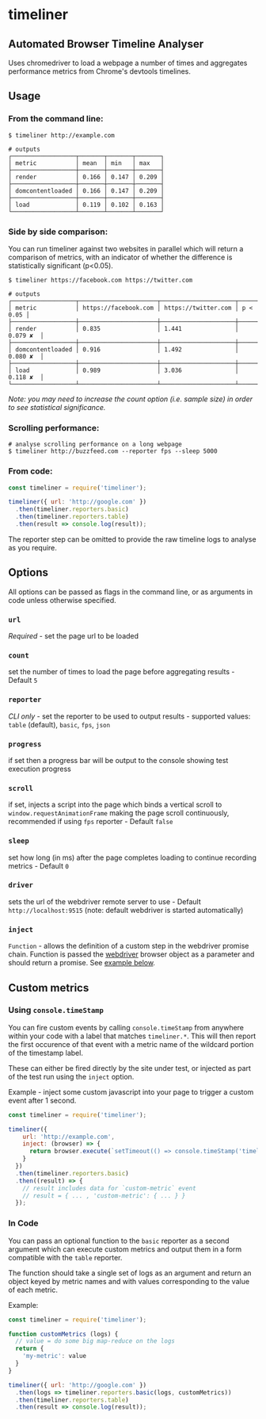 # timeliner

## Automated Browser Timeline Analyser

Uses chromedriver to load a webpage a number of times and aggregates performance metrics from Chrome's devtools timelines.

## Usage

### From the command line:

```shell
$ timeliner http://example.com

# outputs
┌──────────────────┬───────┬───────┬───────┐
│ metric           │ mean  │ min   │ max   │
├──────────────────┼───────┼───────┼───────┤
│ render           │ 0.166 │ 0.147 │ 0.209 │
├──────────────────┼───────┼───────┼───────┤
│ domcontentloaded │ 0.166 │ 0.147 │ 0.209 │
├──────────────────┼───────┼───────┼───────┤
│ load             │ 0.119 │ 0.102 │ 0.163 │
└──────────────────┴───────┴───────┴───────┘
```

### Side by side comparison:

You can run timeliner against two websites in parallel which will return a comparison of metrics, with an indicator of whether the difference is statistically significant (p<0.05).

```shell
$ timeliner https://facebook.com https://twitter.com

# outputs
┌──────────────────┬──────────────────────┬─────────────────────┬──────────┐
│ metric           │ https://facebook.com │ https://twitter.com │ p < 0.05 │
├──────────────────┼──────────────────────┼─────────────────────┼──────────┤
│ render           │ 0.835                │ 1.441               │ 0.079 ✘  │
├──────────────────┼──────────────────────┼─────────────────────┼──────────┤
│ domcontentloaded │ 0.916                │ 1.492               │ 0.080 ✘  │
├──────────────────┼──────────────────────┼─────────────────────┼──────────┤
│ load             │ 0.989                │ 3.036               │ 0.118 ✘  │
└──────────────────┴──────────────────────┴─────────────────────┴──────────┘
```

*Note: you may need to increase the count option (i.e. sample size) in order to see statistical significance.*

### Scrolling performance:

```shell
# analyse scrolling performance on a long webpage
$ timeliner http://buzzfeed.com --reporter fps --sleep 5000
```

### From code:

```javascript
const timeliner = require('timeliner');

timeliner({ url: 'http://google.com' })
  .then(timeliner.reporters.basic)
  .then(timeliner.reporters.table)
  .then(result => console.log(result));
```

The reporter step can be omitted to provide the raw timeline logs to analyse as you require.

## Options

All options can be passed as flags in the command line, or as arguments in code unless otherwise specified.

### `url`

*Required* - set the page url to be loaded

### `count`

set the number of times to load the page before aggregating results - Default `5`

### `reporter`

*CLI only* - set the reporter to be used to output results - supported values: `table` (default), `basic`, `fps`, `json`

### `progress`

if set then a progress bar will be output to the console showing test execution progress

### `scroll`

if set, injects a script into the page which binds a vertical scroll to `window.requestAnimationFrame` making the page scroll continuously, recommended if using `fps` reporter - Default `false`

### `sleep`

set how long (in ms) after the page completes loading to continue recording metrics - Default `0`

### `driver`

sets the url of the webdriver remote server to use - Default `http://localhost:9515` (note: default webdriver is started automatically)

### `inject`

`Function` - allows the definition of a custom step in the webdriver promise chain. Function is passed the [webdriver](https://github.com/admc/wd) browser object as a parameter and should return a promise. See [example below](#custom-metrics).

## Custom metrics

### Using `console.timeStamp`

You can fire custom events by calling `console.timeStamp` from anywhere within your code with a label that matches `timeliner.*`. This will then report the first occurence of that event with a metric name of the wildcard portion of the timestamp label.

These can either be fired directly by the site under test, or injected as part of the test run using the `inject` option.

Example - inject some custom javascript into your page to trigger a custom event after 1 second.

```javascript
const timeliner = require('timeliner');

timeliner({
    url: 'http://example.com',
    inject: (browser) => {
      return browser.execute(`setTimeout(() => console.timeStamp('timeliner.custom-metric'), 1000);`);
    }
  })
  .then(timeliner.reporters.basic)
  .then((result) => {
    // result includes data for `custom-metric` event
    // result = { ... , 'custom-metric': { ... } }
  });
```

### In Code

You can pass an optional function to the `basic` reporter as a second argument which can execute custom metrics and output them in a form compatible with the `table` reporter.

The function should take a single set of logs as an argument and return an object keyed by metric names and with values corresponding to the value of each metric.

Example:

```javascript
const timeliner = require('timeliner');

function customMetrics (logs) {
  // value = do some big map-reduce on the logs
  return {
    'my-metric': value
  }
}

timeliner({ url: 'http://google.com' })
  .then(logs => timeliner.reporters.basic(logs, customMetrics))
  .then(timeliner.reporters.table)
  .then(result => console.log(result));
```
